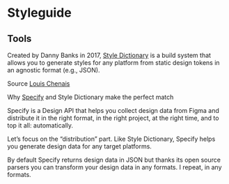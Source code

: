 # Styleguide

## Tools

Created by Danny Banks in 2017, [Style Dictionary](https://amzn.github.io/style-dictionary) is a build system that allows you to generate styles for any platform from static design tokens in an agnostic format (e.g., JSON).

Source [Louis Chenais](https://medium.com/specifyapp/specify-vs-style-dictionary-e987c2d46907)

Why [Specify](https://github.com/Specifyapp/parsers/) and Style Dictionary make the perfect match

Specify is a Design API that helps you collect design data from Figma and distribute it in the right format, in the right project, at the right time, and to top it all: automatically.

Let’s focus on the “distribution” part. Like Style Dictionary, Specify helps you generate design data for any target platforms.

By default Specify returns design data in JSON but thanks its open source parsers you can transform your design data in any formats. I repeat, in any formats.
